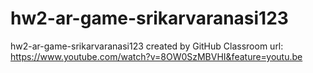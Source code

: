 # hw2-ar-game-srikarvaranasi123
hw2-ar-game-srikarvaranasi123 created by GitHub Classroom
url: https://www.youtube.com/watch?v=8OW0SzMBVHI&feature=youtu.be
